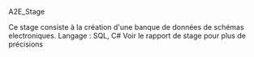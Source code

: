 A2E_Stage

Ce stage consiste à la création d'une banque de données de schémas electroniques.
Langage : SQL, C#
Voir le rapport de stage pour plus de précisions 